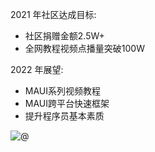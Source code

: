 2021 年社区达成目标:
- 社区捐赠金额2.5W+
- 全网教程视频点播量突破100W

2022 年展望:
- MAUI系列视频教程
- MAUI跨平台快速框架
- 提升程序员基本素质
  
![@](https://github-readme-stats.vercel.app/api?username=henjigg&show_icons=true)
